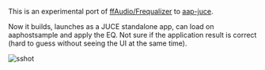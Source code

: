 This is an experimental port of [ffAudio/Frequalizer](https://github.com/ffAudio/Frequalizer) to [aap-juce](https://github.com/atsushieno/aap-juce/).

Now it builds, launches as a JUCE standalone app, can load on aaphostsample and apply the EQ. Not sure if the application result is correct (hard to guess without seeing the UI at the same time).

![sshot](https://user-images.githubusercontent.com/53929/147383092-6e918558-821c-4bec-9c8d-a2d18b3204d0.png)

